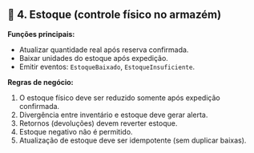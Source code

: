 ## 🏬 **4. Estoque** (controle físico no armazém)

**Funções principais:**

* Atualizar quantidade real após reserva confirmada.
* Baixar unidades do estoque após expedição.
* Emitir eventos: `EstoqueBaixado`, `EstoqueInsuficiente`.

**Regras de negócio:**

1. O estoque físico deve ser reduzido somente após expedição confirmada.
2. Divergência entre inventário e estoque deve gerar alerta.
3. Retornos (devoluções) devem reverter estoque.
4. Estoque negativo não é permitido.
5. Atualização de estoque deve ser idempotente (sem duplicar baixas).
